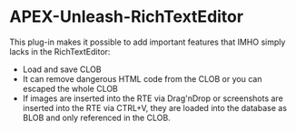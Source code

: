 # APEX-Unleash-RichTextEditor
This plug-in makes it possible to add important features that IMHO simply lacks in the RichTextEditor: 

- Load and save CLOB 
- It can remove dangerous HTML code from the CLOB or you can escaped the whole CLOB 
- If images are inserted into the RTE via Drag'nDrop or screenshots are inserted into the RTE via CTRL+V, they are loaded into the database as BLOB and only referenced in the CLOB.
